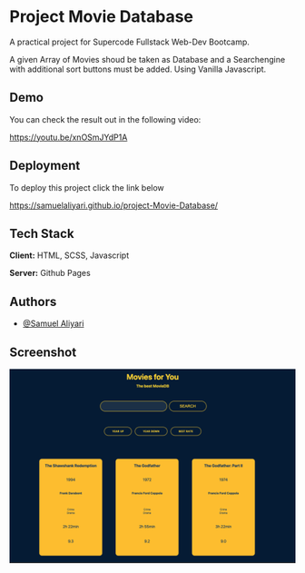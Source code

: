 
# Project Movie Database

A practical project for Supercode Fullstack Web-Dev Bootcamp.

A given Array of Movies shoud be taken as Database and a Searchengine with additional sort buttons must be added. Using Vanilla Javascript.



## Demo
You can check the result out in the following video:

https://youtu.be/xnOSmJYdP1A


## Deployment

To deploy this project click the link below

https://samuelaliyari.github.io/project-Movie-Database/


## Tech Stack

**Client:** HTML, SCSS, Javascript

**Server:** Github Pages


## Authors

- [@Samuel Aliyari](https://github.com/samuelaliyari)


## Screenshot

![Screenshot](./assets/img/1.png)
